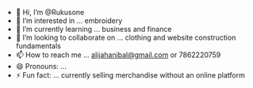 - 👋 Hi, I’m @Rukusone
- 👀 I’m interested in ... embroidery 
- 🌱 I’m currently learning ... business and finance
- 💞️ I’m looking to collaborate on ... clothing and website construction fundamentals
- 📫 How to reach me ... alijahanibal@gmail.com or 7862220759
- 😄 Pronouns: ...
- ⚡ Fun fact: ... currently selling merchandise without an online platform 

<!---
Rukusone/Rukusone is a ✨ special ✨ repository because its `README.md` (this file) appears on your GitHub profile.
You can click the Preview link to take a look at your changes.
--->
